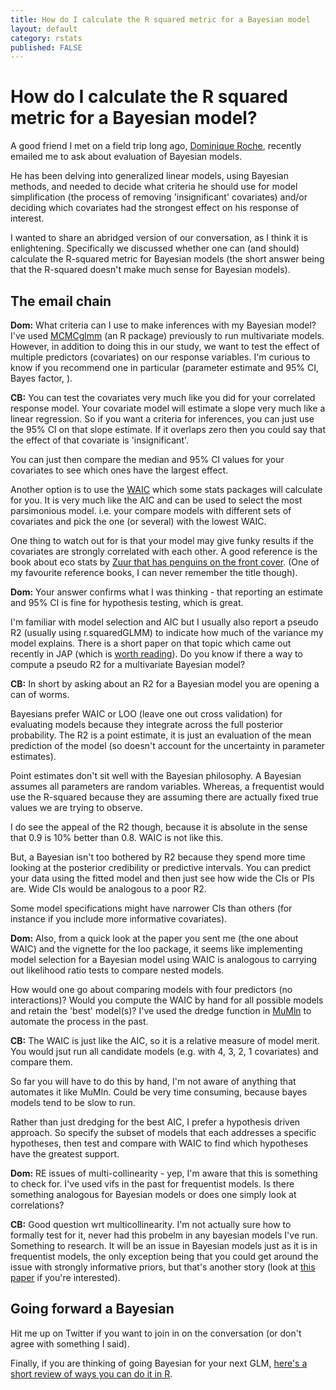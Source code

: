 ```yaml
---
title: How do I calculate the R squared metric for a Bayesian model
layout: default
category: rstats
published: FALSE
---
```


# How do I calculate the R squared metric for a Bayesian model?

A good friend I met on a field trip long ago, [Dominique Roche](https://scholar.google.com.au/citations?user=bXpyrNAAAAAJ&hl=en), recently emailed me to ask about evaluation of Bayesian models.

He has been delving into generalized linear models, using Bayesian methods, and needed to decide what criteria he should use for model simplification (the process of removing 'insignificant' covariates) and/or deciding which covariates had the strongest effect on his response of interest.I wanted to share an abridged version of our conversation, as I think it is enlightening. Specifically we discussed whether one can (and should) calculate the R-squared metric for Bayesian models (the short answer being that the R-squared doesn't make much sense for Bayesian models).## The email chain**Dom:** What criteria can I use to make inferences with my Bayesian model? I've used [MCMCglmm](https://cran.r-project.org/web/packages/MCMCglmm/index.html) (an R package) previously to run multivariate models. However, in addition to doing this in our study, we want to test the effect of multiple predictors (covariates) on our response variables. I'm curious to know if you recommend one in particular (parameter estimate and 95% CI, Bayes factor, ).**CB:**  You can test the covariates very much like you did for your correlated response model.  Your covariate model will estimate a slope very much like a linear regression. So if you want a criteria for inferences, you can just use the 95% CI on that slope estimate. If it overlaps zero then you could say that the effect of that covariate is 'insignificant'.You can just then compare the median and 95% CI values for your covariates to see which ones have the largest effect.Another option is to use the [WAIC](https://arxiv.org/abs/1507.04544) which some stats packages will calculate for you. It is very much like the AIC and can be used to select the most parsimonious model. i.e. your compare models with different sets of covariates and pick the one (or several) with the lowest WAIC.One thing to watch out for is that your model may give funky results if the covariates are strongly correlated with each other. A good reference is the book about eco stats by [Zuur that has penguins on the front cover](http://highstat.com/index.php/mixed-effects-models-and-extensions-in-ecology-with-r). (One of my favourite reference books, I can never remember the title though).**Dom:** Your answer confirms what I was thinking - that reporting an estimate and 95% CI is fine for hypothesis testing, which is great.I'm familiar with model selection and AIC but I usually also report a pseudo R2 (usually using r.squaredGLMM) to indicate how much of the variance my model explains. There is a short paper on that topic which came out recently in JAP (which is [worth reading](http://onlinelibrary.wiley.com/doi/10.1111/1365-2664.13060/full)). Do you know if there a way to compute a pseudo R2 for a multivariate Bayesian model?**CB:** In short by asking about an R2 for a Bayesian model you are opening a can of worms.Bayesians prefer WAIC or LOO (leave one out cross validation) for evaluating models because they integrate across the full posterior probability. The R2 is a point estimate, it is just an evaluation of the mean prediction of the model (so doesn't account for the uncertainty in parameter estimates).Point estimates don't sit well with the Bayesian philosophy. A Bayesian assumes all parameters are random variables. Whereas, a frequentist would use the R-squared because they are assuming there are actually fixed true values we are trying to observe.I do see the appeal of the R2 though, because it is absolute in the sense that 0.9 is 10% better than 0.8. WAIC is not like this.But, a Bayesian isn't too bothered by R2 because they spend more time looking at the posterior credibility or predictive intervals. You can predict your data using the fitted model and then just see how wide the CIs or PIs are. Wide CIs would be analogous to a poor R2.Some model specifications might have narrower CIs than others (for instance if you include more informative covariates).**Dom:** Also, from  a quick look at the paper you sent me (the one about WAIC) and the vignette for the loo package, it seems like implementing model selection for a Bayesian model using WAIC is analogous to carrying out likelihood ratio tests to compare nested models.How would one go about comparing models with four predictors (no interactions)? Would you compute the WAIC by hand for all possible models and retain the 'best' model(s)? I've used the dredge function in [MuMln](https://cran.r-project.org/web/packages/MuMIn/index.html) to automate the process in the past.**CB:** The WAIC is just like the AIC, so it is a relative measure of model merit. You would jsut run all candidate models (e.g. with 4, 3, 2, 1 covariates) and compare them.So far you will have to do this by hand, I'm not aware of anything that automates it like MuMln. Could be very time consuming, because bayes models tend to be slow to run.Rather than just dredging for the best AIC, I prefer a hypothesis driven approach. So specify the subset of models that each addresses a specific hypotheses, then test and compare with WAIC to find which hypotheses have the greatest support.**Dom:** RE issues of multi-collinearity - yep, I'm aware that this is something to check for. I've used vifs in the past for frequentist models. Is there something analogous for Bayesian models or does one simply look at correlations?**CB:** Good question wrt multicollinearity. I'm not actually sure how to formally test for it, never had this probelm in any bayesian models I've run. Something to research. It will be an issue in Bayesian models just as it is in frequentist models, the only exception being that you could get around the issue with strongly informative priors, but that's another story (look at [this paper](https://projecteuclid.org/euclid.ss/1491465621) if you're interested).## Going forward a BayesianHit me up on Twitter if you want to join in on the conversation (or don't agree with something I said).Finally, if you are thinking of going Bayesian for your next GLM, [here's a short review of ways you can do it in  R](http://www.seascapemodels.org/rstats/2017/04/14/glmm-comparison.html).
